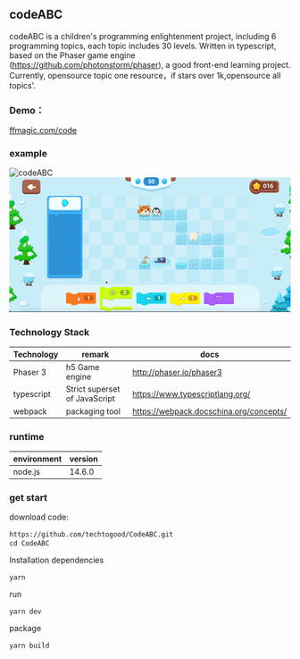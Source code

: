 

## codeABC
codeABC is a children's programming enlightenment project, including 6 programming topics, each topic includes 30 levels. Written in typescript, based on the Phaser game engine (https://github.com/photonstorm/phaser), a good front-end learning project. Currently, opensource topic one resource，if stars over 1k,opensource all topics'.
   
### Demo：
[ffmagic.com/code](https://www.ffmagic.com/code)

### example
![codeABC](docs/screen_1.gif)
![codeABC](docs/screen_2.gif)

### Technology Stack

| Technology | remark                       | docs                                |
| ---------- | ---------------------------- | --------------------------------------- |
| Phaser 3   | h5 Game engine               | http://phaser.io/phaser3                |
| typescript | Strict superset of JavaScript| https://www.typescriptlang.org/         |
| webpack    |  packaging tool              | https://webpack.docschina.org/concepts/ |

### runtime

| environment    |version   |
| -------------- | ------ |
| node.js        | 14.6.0 |

### get start

download code:

```shell
https://github.com/techtogood/CodeABC.git
cd CodeABC
```
Installation dependencies

```shell
yarn
```

run 

```shell
yarn dev
```

package

```shell
yarn build
```


